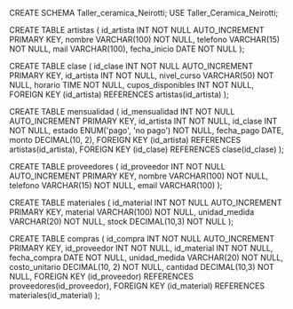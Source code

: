 CREATE SCHEMA Taller_ceramica_Neirotti;
USE Taller_Ceramica_Neirotti;

CREATE TABLE artistas (
    id_artista INT NOT NULL AUTO_INCREMENT PRIMARY KEY,
    nombre VARCHAR(100) NOT NULL,
    telefono VARCHAR(15) NOT NULL,
    mail VARCHAR(100),
    fecha_inicio DATE NOT NULL
);

CREATE TABLE clase (
    id_clase INT NOT NULL AUTO_INCREMENT PRIMARY KEY,
    id_artista INT NOT NULL,
    nivel_curso VARCHAR(50) NOT NULL,
    horario TIME NOT NULL,
    cupos_disponibles INT NOT NULL,
    FOREIGN KEY (id_artista) REFERENCES artistas(id_artista)
);

CREATE TABLE mensualidad (
    id_mensualidad INT NOT NULL AUTO_INCREMENT PRIMARY KEY,
    id_artista INT NOT NULL,
    id_clase INT NOT NULL,
    estado ENUM('pago', 'no pago') NOT NULL,
    fecha_pago DATE,
    monto DECIMAL(10, 2),
    FOREIGN KEY (id_artista) REFERENCES artistas(id_artista),
    FOREIGN KEY (id_clase) REFERENCES clase(id_clase)
);

CREATE TABLE proveedores (
    id_proveedor INT NOT NULL AUTO_INCREMENT PRIMARY KEY,
    nombre VARCHAR(100) NOT NULL,
    telefono VARCHAR(15) NOT NULL,
    email VARCHAR(100)
);


CREATE TABLE materiales (
    id_material INT NOT NULL AUTO_INCREMENT PRIMARY KEY,
    material VARCHAR(100) NOT NULL,
    unidad_medida VARCHAR(20) NOT NULL,
    stock DECIMAL(10,3) NOT NULL
);

CREATE TABLE compras (
    id_compra INT NOT NULL AUTO_INCREMENT PRIMARY KEY,
    id_proveedor INT NOT NULL,
    id_material INT NOT NULL,
    fecha_compra DATE NOT NULL,
    unidad_medida VARCHAR(20) NOT NULL,
    costo_unitario DECIMAL(10, 2) NOT NULL,
    cantidad DECIMAL(10,3) NOT NULL,
    FOREIGN KEY (id_proveedor) REFERENCES proveedores(id_proveedor),
    FOREIGN KEY (id_material) REFERENCES materiales(id_material)
);
